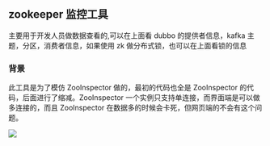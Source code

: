 ## zookeeper 监控工具

主要用于开发人员做数据查看的,可以在上面看 dubbo 的提供者信息，kafka 主题，分区，消费者信息，如果使用 zk 做分布式锁，也可以在上面看锁的信息

### 背景

此工具是为了模仿 ZooInspector 做的，最初的代码也全是 ZooInspector 的代码，后面进行了缩减。ZooInspector 一个实例只支持单连接，而界面端是可以做多连接的，而且 ZooInspector 在数据多的时候会卡死，但网页端的不会有这个问题。

![](http://pic.yupoo.com/sanri1993/52c86d89/f1b07a05.png)